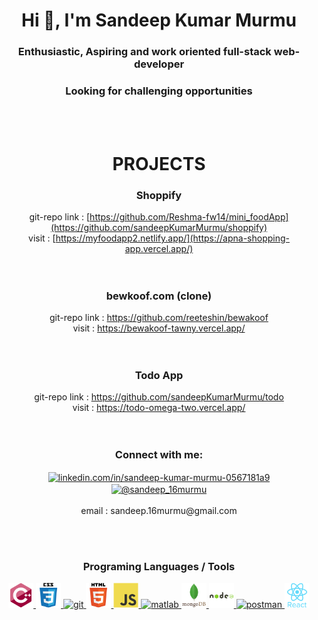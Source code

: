 <h1 align="center">Hi 👋, I'm Sandeep Kumar Murmu</h1>
<div align="center"><h3 align="center">Enthusiastic, Aspiring and work oriented full-stack web-developer</h3>
<h3 align="center">Looking for challenging opportunities</h3>

<br/>
<br/>
  <h1 align="center">PROJECTS</h1>
  
  <h3 >Shoppify</h3>

git-repo link : [https://github.com/Reshma-fw14/mini_foodApp](https://github.com/sandeepKumarMurmu/shoppify)
    <br/>
visit : [https://myfoodapp2.netlify.app/](https://apna-shopping-app.vercel.app/)
<br/>
<br/>
<br/>

<h3>bewkoof.com (clone) </h3>

git-repo link : https://github.com/reeteshin/bewakoof
<br/>
visit : https://bewakoof-tawny.vercel.app/
<br/>
  <br/>
  <br/>
  
  <h3 >Todo App</h3>

git-repo link : https://github.com/sandeepKumarMurmu/todo
  <br/>
visit : https://todo-omega-two.vercel.app/
<br/>
<br/>
<br/>




<h3 align="center" >Connect with me:</h3>
<!-- <p align="left"> -->
<a href="https://linkedin.com/in/linkedin.com/in/sandeep-kumar-murmu-0567181a9" target="blank"><img align="center" src="https://raw.githubusercontent.com/rahuldkjain/github-profile-readme-generator/master/src/images/icons/Social/linked-in-alt.svg" alt="linkedin.com/in/sandeep-kumar-murmu-0567181a9" height="30" width="40" /></a>
<a href="https://www.hackerrank.com/@sandeep_16murmu" target="blank"><img align="center" src="https://raw.githubusercontent.com/rahuldkjain/github-profile-readme-generator/master/src/images/icons/Social/hackerrank.svg" alt="@sandeep_16murmu" height="30" width="40" /></a>

  <br/>
  <br/>
  email : sandeep.16murmu@gmail.com
</p>
<br/>
<br/>


<h3 align="center">Programing Languages / Tools </h3>
<p align="center" display="flex" justify-content="space-around"> <a href="https://www.w3schools.com/cpp/" target="_blank" rel="noreferrer"> <img src="https://raw.githubusercontent.com/devicons/devicon/master/icons/cplusplus/cplusplus-original.svg" alt="cplusplus" width="40" height="40"/> </a> <a href="https://www.w3schools.com/css/" target="_blank" rel="noreferrer"> <img src="https://raw.githubusercontent.com/devicons/devicon/master/icons/css3/css3-original-wordmark.svg" alt="css3" width="40" height="40"/> </a> <a href="https://git-scm.com/" target="_blank" rel="noreferrer"> <img src="https://www.vectorlogo.zone/logos/git-scm/git-scm-icon.svg" alt="git" width="40" height="40"/> </a> <a href="https://www.w3.org/html/" target="_blank" rel="noreferrer"> <img src="https://raw.githubusercontent.com/devicons/devicon/master/icons/html5/html5-original-wordmark.svg" alt="html5" width="40" height="40"/> </a> <a href="https://developer.mozilla.org/en-US/docs/Web/JavaScript" target="_blank" rel="noreferrer"> <img src="https://raw.githubusercontent.com/devicons/devicon/master/icons/javascript/javascript-original.svg" alt="javascript" width="40" height="40"/> </a> <a href="https://www.mathworks.com/" target="_blank" rel="noreferrer"> <img src="https://upload.wikimedia.org/wikipedia/commons/2/21/Matlab_Logo.png" alt="matlab" width="40" height="40"/> </a> <a href="https://www.mongodb.com/" target="_blank" rel="noreferrer"> <img src="https://raw.githubusercontent.com/devicons/devicon/master/icons/mongodb/mongodb-original-wordmark.svg" alt="mongodb" width="40" height="40"/> </a> <a href="https://nodejs.org" target="_blank" rel="noreferrer"> <img src="https://raw.githubusercontent.com/devicons/devicon/master/icons/nodejs/nodejs-original-wordmark.svg" alt="nodejs" width="40" height="40"/> </a> <a href="https://postman.com" target="_blank" rel="noreferrer"> <img src="https://www.vectorlogo.zone/logos/getpostman/getpostman-icon.svg" alt="postman" width="40" height="40"/> </a> <a href="https://reactjs.org/" target="_blank" rel="noreferrer"> <img src="https://raw.githubusercontent.com/devicons/devicon/master/icons/react/react-original-wordmark.svg" alt="react" width="40" height="40"/> </a> </p>
